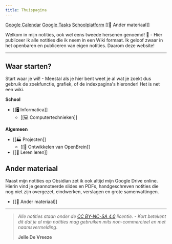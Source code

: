 ```yaml
---
title: Thuispagina
---
```

[Google Calendar](https://calendar.google.com/calendar/u/0/r)   [Google Tasks](https://calendar.google.com/calendar/u/0/r/tasks)  [Schoolplatform](https://erasmusatheneum.smartschool.be/login)  [[📑 Ander materiaal]]

Welkom in mijn notities, ook wel eens tweede hersenen genoemd! 🧠 - Hier publiceer ik alle notities die ik neem in een Wiki formaat. Ik geloof zwaar in het openbaren en publiceren van eigen notities. Daarom deze website! 

---
## Waar starten?
Start waar je wil! - Meestal als je hier bent weet je al wat je zoekt dus gebruik de zoekfunctie, grafiek, of de indexpagina's hieronder! Het is net een wiki.


**School**
* [[🖥️ Informatica]]
	* [[💻 Computertechnieken]]

**Algemeen**
* [[🏭 Projecten]]
	* [[🧠 Ontwikkelen van OpenBrein]]
* [[🎒 Leren leren]]



## Ander materiaal
Naast mijn notities op Obsidian zet ik ook altijd mijn Google Drive online. Hierin vind je geannoteerde slides en PDFs, handgeschreven notities die nog niet zijn overgezet, eindwerken, verslagen en grote samenvattingen.
* [[📑 Ander materiaal]]


---



>  *Alle notities staan onder de [CC BY-NC-SA 4.0](https://creativecommons.org/licenses/by-nc-sa/4.0/) licentie. - Kort betekent dit dat je al mijn notities mag gebruiken mits non-commercieel en met naamsvermelding*.
>
>  **Jelle De Vreeze**